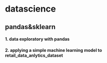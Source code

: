 # datascience
## pandas&sklearn
#### 1. data exploratory with pandas 
#### 2. applying a simple machine learning model to retail_data_anlytics_dataset
